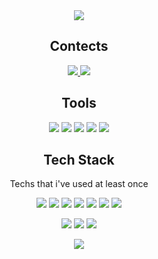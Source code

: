 <div align=center>
 <img src="https://capsule-render.vercel.app/api?type=waving&&color=auto&customColorList=3,4,5,6,9,10,11,13,17,19,21,23,24,25,26&height=300&section=header&text=Doyeon%20Lee&fontSize=75&fontAlignY=47&desc=welcome%20to%20my%20profile!&descSize=17&descAlign=62.5&fontColor=ffffff&animation=fadeIn">
 

## Contects
<a href="https://velog.io/@dlehdus97" target="_blank"><img src="https://img.shields.io/badge/velog-20C997?style=for-the-badge&logo=velog&logoColor=white"/></a><a href="mailto:peas5416@gmail.com" target="_blank"> <img src="https://img.shields.io/badge/Gmail-EA4335?style=for-the-badge&logo=gmail&logoColor=white"/></a>
<br/>
## Tools
<img src="https://img.shields.io/badge/Visual Studio Code-007ACC?style=for-the-badge&logo=Visual Studio Code&logoColor=white"/> <img src="https://img.shields.io/badge/Notion-000000?style=for-the-badge&logo=Notion&logoColor=white"/> <img src="https://img.shields.io/badge/Sourcetree-0052CC?style=for-the-badge&logo=sourcetree&logoColor=white"/> <img src="https://img.shields.io/badge/Slack-4A154B?style=for-the-badge&logo=Slack&logoColor=white"/> <img src="https://img.shields.io/badge/Discord-5865F2?style=for-the-badge&logo=discord&logoColor=white"/> 
<br/>
## Tech Stack
Techs that i've used at least once

<img src="https://img.shields.io/badge/html-E34F26?style=for-the-badge&logo=html5&logoColor=white"/> <img src="https://img.shields.io/badge/javascript-F7DF1E?style=for-the-badge&logo=javascript&logoColor=black"/> <img src="https://img.shields.io/badge/css-1572B6?style=for-the-badge&logo=css3&logoColor=white"/> <img src="https://img.shields.io/badge/styledComponents-DB7093?style=for-the-badge&logo=styled-components&logoColor=white"/> <img src="https://img.shields.io/badge/React-61DAFB?style=for-the-badge&logo=React&logoColor=black"/> <img src="https://img.shields.io/badge/Typescript-3178C6?style=for-the-badge&logo=Typescript&logoColor=white"/> <img src="https://img.shields.io/badge/sass-CC6699?style=for-the-badge&logo=sass&logoColor=white"/> 

<img src="https://img.shields.io/badge/Node.js-339933?style=for-the-badge&logo=Node.js&logoColor=white"/> <img src="https://img.shields.io/badge/python-3776AB?style=for-the-badge&logo=python&logoColor=white"/> <img src="https://img.shields.io/badge/mongoDB-47A248?style=for-the-badge&logo=mongoDB&logoColor=white"/> 
 </div>
 

<div align=center>
<img src="https://github-readme-stats.vercel.app/api?username=leedo97y&show_icons=true&theme=gruvbox&hide_border=true"/> 


